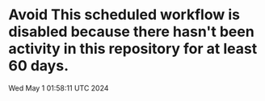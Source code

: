 # Avoid This scheduled workflow is disabled because there hasn't been activity in this repository for at least 60 days.
Wed May  1 01:58:11 UTC 2024
